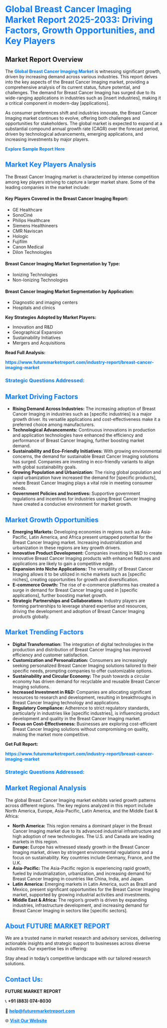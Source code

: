 <h1 style="color: #007BFF;">Global Breast Cancer Imaging Market Report 2025-2033: Driving Factors, Growth Opportunities, and Key Players</h1>

<section id="overview">
<h2>Market Report Overview</h2>
<p>The <a href="https://www.futuremarketreport.com/industry-report/breast-cancer-imaging-market" style="color: #007BFF; text-decoration: none;"><strong>Global Breast Cancer Imaging Market</strong></a> is witnessing significant growth, driven by increasing demand across various industries. This report delves into the key aspects of the Breast Cancer Imaging market, providing a comprehensive analysis of its current status, future potential, and challenges. The demand for Breast Cancer Imaging has surged due to its wide-ranging applications in industries such as [insert industries], making it a critical component in modern-day [applications].</p>
<p>As consumer preferences shift and industries innovate, the Breast Cancer Imaging market continues to evolve, offering both challenges and opportunities for stakeholders. The global market is expected to expand at a substantial compound annual growth rate (CAGR) over the forecast period, driven by technological advancements, emerging applications, and increasing investments by major players.</p>
</section>

<section id="overview">
<p><a href="https://www.futuremarketreport.com/request-sample/reportId=82756" style="color: #007BFF; text-decoration: none;"><strong>Explore Sample Report Here</strong></a></p>
</section>

<section id="key-players">
<h2 style="color: #007BFF;">Market Key Players Analysis</h2>
<p>The Breast Cancer Imaging market is characterized by intense competition among key players striving to capture a larger market share. Some of the leading companies in the market include:</p>
<h4>Key Players Covered in the Breast Cancer Imaging Report:</h4>
<ul><li>GE Healthcare</li><li>SonoCiné</li><li>Philips Healthcare</li><li>Siemens Healthineers</li><li>CMR Naviscan</li><li>Hologic</li><li>Fujifilm</li><li>Canon Medical</li><li>Dilon Technologies</li></ul>
<h4>Breast Cancer Imaging Market Segmentation by Type:</h4>
<ul><li>Ionizing Technologies</li><li>Non-Ionizing Technologies</li></ul>

<h4>Breast Cancer Imaging Market Segmentation by Application:</h4>
<ul><li>Diagnostic and imaging centers</li><li>Hospitals and clinics</li></ul>
<p><strong>Key Strategies Adopted by Market Players:</strong></p>
<ul>
<li>Innovation and R&D</li>
<li>Geographical Expansion</li>
<li>Sustainability Initiatives</li>
<li>Mergers and Acquisitions</li>
</ul>
</section>

<section>
<p><strong>Read Full Analysis: </strong></p><a href="https://www.futuremarketreport.com/industry-report/breast-cancer-imaging-market" style="color: #007BFF; text-decoration: none;"><strong>https://www.futuremarketreport.com/industry-report/breast-cancer-imaging-market</strong></a>
<h3 style="color: #007BFF;">Strategic Questions Addressed:</h3>
</section>

<section id="driving-factors">
<h2 style="color: #007BFF;">Market Driving Factors</h2>
<ul>
<li><strong>Rising Demand Across Industries:</strong> The increasing adoption of Breast Cancer Imaging in industries such as [specific industries] is a major growth driver. Its versatile applications and cost-effectiveness make it a preferred choice among manufacturers.</li>
<li><strong>Technological Advancements:</strong> Continuous innovations in production and application technologies have enhanced the efficiency and performance of Breast Cancer Imaging, further boosting market demand.</li>
<li><strong>Sustainability and Eco-Friendly Initiatives:</strong> With growing environmental concerns, the demand for sustainable Breast Cancer Imaging solutions has surged. Companies are investing in eco-friendly variants to align with global sustainability goals.</li>
<li><strong>Growing Population and Urbanization:</strong> The rising global population and rapid urbanization have increased the demand for [specific products], where Breast Cancer Imaging plays a vital role in meeting consumer needs.</li>
<li><strong>Government Policies and Incentives:</strong> Supportive government regulations and incentives for industries using Breast Cancer Imaging have created a conducive environment for market growth.</li>
</ul>
</section>

<section id="growth-opportunities">
<h2 style="color: #007BFF;">Market Growth Opportunities</h2>
<ul>
<li><strong>Emerging Markets:</strong> Developing economies in regions such as Asia-Pacific, Latin America, and Africa present untapped potential for the Breast Cancer Imaging market. Increasing industrialization and urbanization in these regions are key growth drivers.</li>
<li><strong>Innovative Product Development:</strong> Companies investing in R&D to create innovative Breast Cancer Imaging products with enhanced features and applications are likely to gain a competitive edge.</li>
<li><strong>Expansion into Niche Applications:</strong> The versatility of Breast Cancer Imaging allows it to be utilized in niche markets such as [specific niches], creating opportunities for growth and diversification.</li>
<li><strong>E-commerce Growth:</strong> The rise of e-commerce platforms has created a surge in demand for Breast Cancer Imaging used in [specific applications], further boosting market growth.</li>
<li><strong>Strategic Partnerships and Collaborations:</strong> Industry players are forming partnerships to leverage shared expertise and resources, driving the development and adoption of Breast Cancer Imaging products globally.</li>
</ul>
</section>

<section id="trending-factors">
<h2 style="color: #007BFF;">Market Trending Factors</h2>
<ul>
<li><strong>Digital Transformation:</strong> The integration of digital technologies in the production and distribution of Breast Cancer Imaging has improved efficiency and customer satisfaction.</li>
<li><strong>Customization and Personalization:</strong> Consumers are increasingly seeking personalized Breast Cancer Imaging solutions tailored to their specific needs, prompting companies to offer customizable options.</li>
<li><strong>Sustainability and Circular Economy:</strong> The push towards a circular economy has driven demand for recyclable and reusable Breast Cancer Imaging solutions.</li>
<li><strong>Increased Investment in R&D:</strong> Companies are allocating significant resources to research and development, resulting in breakthroughs in Breast Cancer Imaging technology and applications.</li>
<li><strong>Regulatory Compliance:</strong> Adherence to strict regulatory standards, particularly in industries like [specific industries], is influencing product development and quality in the Breast Cancer Imaging market.</li>
<li><strong>Focus on Cost-Effectiveness:</strong> Businesses are exploring cost-efficient Breast Cancer Imaging solutions without compromising on quality, making the market more competitive.</li>
</ul>
</section>

<section>
<p><strong>Get Full Report: </strong></p><a href="https://www.futuremarketreport.com/industry-report/breast-cancer-imaging-market" style="color: #007BFF; text-decoration: none;"><strong>https://www.futuremarketreport.com/industry-report/breast-cancer-imaging-market</strong></a>
<h3 style="color: #007BFF;">Strategic Questions Addressed:</h3>
</section>


<section id="regional-analysis">
<h2 style="color: #007BFF;">Market Regional Analysis</h2>
<p>The global Breast Cancer Imaging market exhibits varied growth patterns across different regions. The key regions analyzed in this report include North America, Europe, Asia-Pacific, Latin America, and the Middle East & Africa:</p>
<ul>
<li><strong>North America:</strong> This region remains a dominant player in the Breast Cancer Imaging market due to its advanced industrial infrastructure and high adoption of new technologies. The U.S. and Canada are leading markets in this region.</li>
<li><strong>Europe:</strong> Europe has witnessed steady growth in the Breast Cancer Imaging market, driven by stringent environmental regulations and a focus on sustainability. Key countries include Germany, France, and the U.K.</li>
<li><strong>Asia-Pacific:</strong> The Asia-Pacific region is experiencing rapid growth, fueled by industrialization, urbanization, and increasing demand for Breast Cancer Imaging in countries like China, India, and Japan.</li>
<li><strong>Latin America:</strong> Emerging markets in Latin America, such as Brazil and Mexico, present significant opportunities for the Breast Cancer Imaging market, supported by growing industrial activities and investments.</li>
<li><strong>Middle East & Africa:</strong> The region’s growth is driven by expanding industries, infrastructure development, and increasing demand for Breast Cancer Imaging in sectors like [specific sectors].</li>
</ul>
</section>

<footer>
<h2 style="color: #007BFF;">About FUTURE MARKET REPORT</h2>
<p>We are a trusted name in market research and advisory services, delivering actionable insights and strategic support to businesses across diverse industries. Our expertise lies in offering:</p>

<p>Stay ahead in today’s competitive landscape with our tailored research solutions.</p>

<h2 style="color: #007BFF;">Contact Us:</h2>
<p><strong>FUTURE MARKET REPORT</strong></p>
<p>📞 <strong>+91 (883) 074-8030</strong></p>
<p>📧 <strong><a href="mailto:help@futuremarketreport.com" style="color: #007BFF;">help@futuremarketreport.com</a></strong></p>
<p>🌐 <strong><a href="https://www.futuremarketreport.com/" style="color: #007BFF;">Visit Our Website</a></strong></p>
</footer>